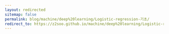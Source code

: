 ```yaml
---
layout: redirected
sitemap: false
permalink: blog/machine/deep%20learning/Logistic-regression-기초/
redirect_to: https://z2soo.github.io/machine/deep%20learning/Logistic-regression-기초/
---
```

